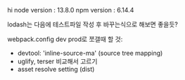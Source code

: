 hi
node version : 13.8.0
npm version : 6.14.4


lodash는 다음에 테스트파일 작성 후 바꾸는식으로 해보면 좋을듯?

webpack.config dev prod로 쪼갤때 할 것:
 - devtool: 'inline-source-ma' (source tree mapping)
 - uglify, terser 비교해서 고르기
 - asset resolve setting (dist)
 